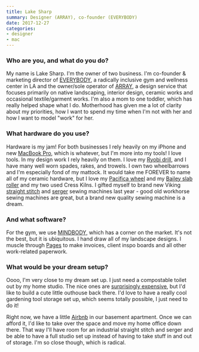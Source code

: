```yaml
---
title: Lake Sharp
summary: Designer (ARRAY), co-founder (EVERYBODY)
date: 2017-12-27
categories:
- designer
- mac
---
```


### Who are you, and what do you do?

My name is Lake Sharp. I'm the owner of two business. I'm co-founder & marketing director of [EVERYBODY](http://www.everybodylosangeles.com/ "An inclusive gym in Los Angeles."), a radically inclusive gym and wellness center in LA and the owner/sole operator of [ARRAY](http://array.la/), a design service that focuses primarily on native landscaping, interior design, ceramic works and occasional textile/garment works. I'm also a mom to one toddler, which has really helped shape what I do. Motherhood has given me a lot of clarity about my priorities, how I want to spend my time when I'm not with her and how I want to model "work" for her.

### What hardware do you use?

Hardware is my jam! For both businesses I rely heavily on my iPhone and new [MacBook Pro][macbook-pro], which is whatever, but I'm more into my tools! I love tools. In my design work I rely heavily on them. I love my [Ryobi drill][18v-one-plus-lithium-ion-starter-drill-kit], and I have many well worn spades, rakes, and trowels. I own two wheelbarrows and I'm especially fond of my mattock. It would take me FOREVER to name all of my ceramic hardware, but I love my [Pacifica wheel][gt-400] and my [Bailey slab roller][mini-might-ii-table-roller] and my two used Cress Kilns. I gifted myself to brand new Viking [straight stitch][emerald-118] and [serger][h-class-200s] sewing machines last year - good old workhorse sewing machines are great, but a brand new quality sewing machine is a dream.

### And what software?

For the gym, we use [MINDBODY][], which has a corner on the market. It's not the best, but it is ubiquitous. I hand draw all of my landscape designs. I muscle through [Pages][] to make invoices, client inspo boards and all other work-related paperwork.

### What would be your dream setup?

Oooo, I'm very close to my dream set up. I just need a compostable toilet out by my home studio. The nice ones are [surprisingly expensive][excel-ne], but I'd like to build a cute little outhouse back there. I'd love to have a really cool gardening tool storage set up, which seems totally possible, I just need to do it!

Right now, we have a little [Airbnb](https://www.airbnb.com.au/rooms/2532650 "Lane's apartment for rent on Airbnb.") in our basement apartment. Once we can afford it, I'd like to take over the space and move my home office down there. That way I'll have room for an industrial straight stitch and serger and be able to have a full studio set up instead of having to take stuff in and out of storage. I'm so close though, which is radical.

[18v-one-plus-lithium-ion-starter-drill-kit]: http://web.archive.org/web/20210621041106/https://www.ryobitools.com/power-tools/products/details/18v-one-plus-lithium-ion-starter-drill-kit "A drill."
[emerald-118]: https://www.husqvarnaviking.com/en-US/Machines/EMERALD-trade;-118 "A straight stitch sewing machine."
[excel-ne]: http://web.archive.org/web/20230307113834/https://sun-mar.com/ "A composting toilet."
[gt-400]: http://web.archive.org/web/20190506110602/https://www.amazon.com/Pacifica-GT-400-Pottery-Wheel/dp/B001MYHQ14/ "A pottery wheel."
[h-class-200s]: http://web.archive.org/web/20180416024356/http://www.husqvarnaviking.com:80/en-US/Machines/H-CLASS-200S "A serger sewing machine."
[macbook-pro]: https://www.apple.com/macbook-pro/ "A laptop."
[mindbody]: https://www.mindbodyonline.com/ "A business service for managing online bookings."
[mini-might-ii-table-roller]: http://web.archive.org/web/20190506110602/https://www.baileypottery.com/Bailey-Pottery/Product-Details/%2022ch-Mini-Might-II-Table-Roller-M400001 "A clay slab roller."
[pages]: https://www.apple.com/pages/ "A Mac word processor and layout tool from Apple."
